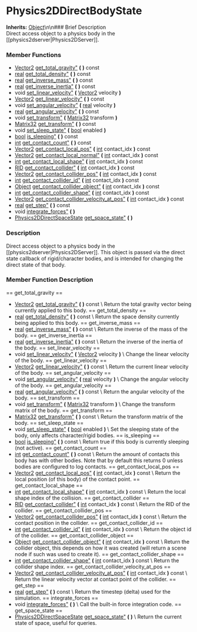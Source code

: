 #  Physics2DDirectBodyState  
**Inherits:** [Object](class_object)\\n\\n###  Brief Description  
Direct access object to a physics body in the [[physics2dserver|Physics2DServer]].
###  Member Functions 
  * [Vector2](class_vector2) [get_total_gravity"](#get_total_gravity) **(** **)** const
  * [real](class_real) [get_total_density"](#get_total_density) **(** **)** const
  * [real](class_real) [get_inverse_mass"](#get_inverse_mass) **(** **)** const
  * [real](class_real) [get_inverse_inertia"](#get_inverse_inertia) **(** **)** const
  * void [set_linear_velocity"](#set_linear_velocity) **(** [Vector2](class_vector2) velocity  **)**
  * [Vector2](class_vector2) [get_linear_velocity"](#get_linear_velocity) **(** **)** const
  * void [set_angular_velocity"](#set_angular_velocity) **(** [real](class_real) velocity  **)**
  * [real](class_real) [get_angular_velocity"](#get_angular_velocity) **(** **)** const
  * void [set_transform"](#set_transform) **(** [Matrix32](class_matrix32) transform  **)**
  * [Matrix32](class_matrix32) [get_transform"](#get_transform) **(** **)** const
  * void [set_sleep_state"](#set_sleep_state) **(** [bool](class_bool) enabled  **)**
  * [bool](class_bool) [is_sleeping"](#is_sleeping) **(** **)** const
  * [int](class_int) [get_contact_count"](#get_contact_count) **(** **)** const
  * [Vector2](class_vector2) [get_contact_local_pos"](#get_contact_local_pos) **(** [int](class_int) contact_idx  **)** const
  * [Vector2](class_vector2) [get_contact_local_normal"](#get_contact_local_normal) **(** [int](class_int) contact_idx  **)** const
  * [int](class_int) [get_contact_local_shape"](#get_contact_local_shape) **(** [int](class_int) contact_idx  **)** const
  * [RID](class_rid) [get_contact_collider"](#get_contact_collider) **(** [int](class_int) contact_idx  **)** const
  * [Vector2](class_vector2) [get_contact_collider_pos"](#get_contact_collider_pos) **(** [int](class_int) contact_idx  **)** const
  * [int](class_int) [get_contact_collider_id"](#get_contact_collider_id) **(** [int](class_int) contact_idx  **)** const
  * [Object](class_object) [get_contact_collider_object"](#get_contact_collider_object) **(** [int](class_int) contact_idx  **)** const
  * [int](class_int) [get_contact_collider_shape"](#get_contact_collider_shape) **(** [int](class_int) contact_idx  **)** const
  * [Vector2](class_vector2) [get_contact_collider_velocity_at_pos"](#get_contact_collider_velocity_at_pos) **(** [int](class_int) contact_idx  **)** const
  * [real](class_real) [get_step"](#get_step) **(** **)** const
  * void [integrate_forces"](#integrate_forces) **(** **)**
  * [Physics2DDirectSpaceState](class_physics2ddirectspacestate) [get_space_state"](#get_space_state) **(** **)**
###  Description  
Direct access object to a physics body in the [[physics2dserver|Physics2DServer]]. This object is passed via the direct state callback of rigid/character bodies, and is intended for changing the direct state of that body.
###  Member Function Description  
==  get_total_gravity  ==
  * [Vector2](class_vector2) [get_total_gravity"](#get_total_gravity) **(** **)** const
\\
Return the total gravity vector being currently applied to this body.
==  get_total_density  ==
  * [real](class_real) [get_total_density"](#get_total_density) **(** **)** const
\\
Return the space density currently being applied to this body.
==  get_inverse_mass  ==
  * [real](class_real) [get_inverse_mass"](#get_inverse_mass) **(** **)** const
\\
Return the inverse of the mass of the body.
==  get_inverse_inertia  ==
  * [real](class_real) [get_inverse_inertia"](#get_inverse_inertia) **(** **)** const
\\
Return the inverse of the inertia of the body.
==  set_linear_velocity  ==
  * void [set_linear_velocity"](#set_linear_velocity) **(** [Vector2](class_vector2) velocity  **)**
\\
Change the linear velocity of the body.
==  get_linear_velocity  ==
  * [Vector2](class_vector2) [get_linear_velocity"](#get_linear_velocity) **(** **)** const
\\
Return the current linear velocity of the body.
==  set_angular_velocity  ==
  * void [set_angular_velocity"](#set_angular_velocity) **(** [real](class_real) velocity  **)**
\\
Change the angular velocity of the body.
==  get_angular_velocity  ==
  * [real](class_real) [get_angular_velocity"](#get_angular_velocity) **(** **)** const
\\
Return the angular velocity of the body.
==  set_transform  ==
  * void [set_transform"](#set_transform) **(** [Matrix32](class_matrix32) transform  **)**
\\
Change the transform matrix of the body.
==  get_transform  ==
  * [Matrix32](class_matrix32) [get_transform"](#get_transform) **(** **)** const
\\
Return the transform matrix of the body.
==  set_sleep_state  ==
  * void [set_sleep_state"](#set_sleep_state) **(** [bool](class_bool) enabled  **)**
\\
Set the sleeping state of the body, only affects character/rigid bodies.
==  is_sleeping  ==
  * [bool](class_bool) [is_sleeping"](#is_sleeping) **(** **)** const
\\
Return true if this body is currently sleeping (not active).
==  get_contact_count  ==
  * [int](class_int) [get_contact_count"](#get_contact_count) **(** **)** const
\\
Return the amount of contacts this body has with other bodies. Note that by default this returns 0 unless bodies are configured to log contacts.
==  get_contact_local_pos  ==
  * [Vector2](class_vector2) [get_contact_local_pos"](#get_contact_local_pos) **(** [int](class_int) contact_idx  **)** const
\\
Return the local position (of this body) of the contact point.
==  get_contact_local_shape  ==
  * [int](class_int) [get_contact_local_shape"](#get_contact_local_shape) **(** [int](class_int) contact_idx  **)** const
\\
Return the local shape index of the collision.
==  get_contact_collider  ==
  * [RID](class_rid) [get_contact_collider"](#get_contact_collider) **(** [int](class_int) contact_idx  **)** const
\\
Return the RID of the collider.
==  get_contact_collider_pos  ==
  * [Vector2](class_vector2) [get_contact_collider_pos"](#get_contact_collider_pos) **(** [int](class_int) contact_idx  **)** const
\\
Return the contact position in the collider.
==  get_contact_collider_id  ==
  * [int](class_int) [get_contact_collider_id"](#get_contact_collider_id) **(** [int](class_int) contact_idx  **)** const
\\
Return the object id of the collider.
==  get_contact_collider_object  ==
  * [Object](class_object) [get_contact_collider_object"](#get_contact_collider_object) **(** [int](class_int) contact_idx  **)** const
\\
Return the collider object, this depends on how it was created (will return a scene node if such was used to create it).
==  get_contact_collider_shape  ==
  * [int](class_int) [get_contact_collider_shape"](#get_contact_collider_shape) **(** [int](class_int) contact_idx  **)** const
\\
Return the collider shape index.
==  get_contact_collider_velocity_at_pos  ==
  * [Vector2](class_vector2) [get_contact_collider_velocity_at_pos"](#get_contact_collider_velocity_at_pos) **(** [int](class_int) contact_idx  **)** const
\\
Return the linear velocity vector at contact point of the collider.
==  get_step  ==
  * [real](class_real) [get_step"](#get_step) **(** **)** const
\\
Return the timestep (delta) used for the simulation.
==  integrate_forces  ==
  * void [integrate_forces"](#integrate_forces) **(** **)**
\\
Call the built-in force integration code.
==  get_space_state  ==
  * [Physics2DDirectSpaceState](class_physics2ddirectspacestate) [get_space_state"](#get_space_state) **(** **)**
\\
Return the current state of space, useful for queries.
